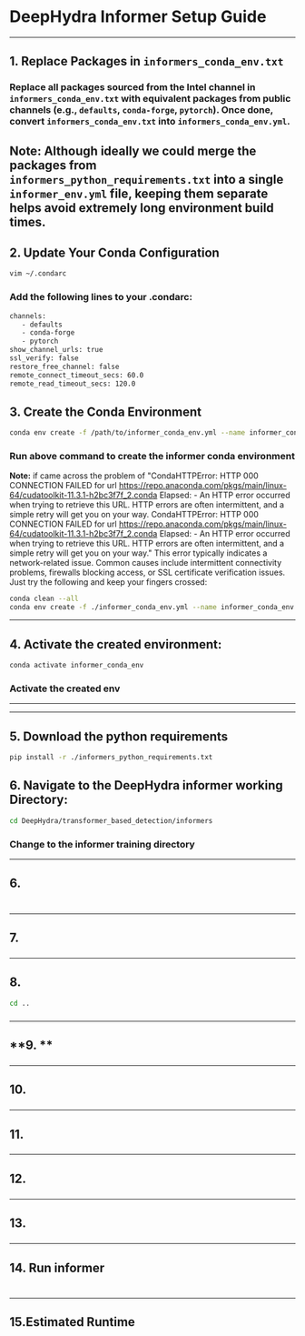 # DeepHydra Informer Setup Guide
---
## 1. Replace Packages in `informers_conda_env.txt`
### Replace all packages sourced from the Intel channel in `informers_conda_env.txt` with equivalent packages from public channels (e.g., `defaults`, `conda-forge`, `pytorch`). Once done, convert `informers_conda_env.txt` into `informers_conda_env.yml`.
**Note:** Although ideally we could merge the packages from `informers_python_requirements.txt` into a single `informer_env.yml` file, keeping them separate helps avoid extremely long environment build times.
---

## 2. Update Your Conda Configuration
```bash
vim ~/.condarc
```
### Add the following lines to your .condarc:
```bash
channels:
   - defaults
   - conda-forge
   - pytorch
show_channel_urls: true
ssl_verify: false
restore_free_channel: false
remote_connect_timeout_secs: 60.0
remote_read_timeout_secs: 120.0
```
                          
## **3. Create the Conda Environment**
```bash line start
conda env create -f /path/to/informer_conda_env.yml --name informer_conda_env
```
### Run above command to create the informer conda environment

**Note:**  if came across the problem of "CondaHTTPError: HTTP 000 CONNECTION FAILED for url <https://repo.anaconda.com/pkgs/main/linux-64/cudatoolkit-11.3.1-h2bc3f7f_2.conda> Elapsed: - An HTTP error occurred when trying to retrieve this URL. HTTP errors are often intermittent, and a simple retry will get you on your way. CondaHTTPError: HTTP 000 CONNECTION FAILED for url <https://repo.anaconda.com/pkgs/main/linux-64/cudatoolkit-11.3.1-h2bc3f7f_2.conda> Elapsed: - An HTTP error occurred when trying to retrieve this URL. HTTP errors are often intermittent, and a simple retry will get you on your way."  This error typically indicates a network-related issue. Common causes include intermittent connectivity problems, firewalls blocking access, or SSL certificate verification issues. Just try the following and keep your fingers crossed:
```bash line start
conda clean --all
conda env create -f ./informer_conda_env.yml --name informer_conda_env
```
---
## **4. Activate the created environment:**
```bash line start
conda activate informer_conda_env
```
### Activate the created env
---

---
## **5. Download the python requirements**
```bash line start
pip install -r ./informers_python_requirements.txt
```


## **6. Navigate to the DeepHydra informer working Directory:**

```bash line start
cd DeepHydra/transformer_based_detection/informers
```
### Change to the informer training directory
---
## **6.**
```bash line start
```
###
---
## **7.**
### 
---
## **8.**
```bash line start
cd ..
```
### 
---
## **9. **
### 
---
## **10.**
### 
---
## **11.**
### 
--- 
## **12.**
### 
---
## **13.**
### 
---
## **14. Run informer**
```bash line start
```
### 
---
## **15.Estimated Runtime**
### 

